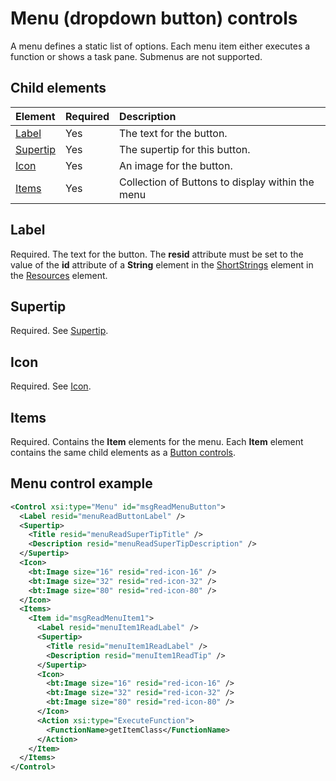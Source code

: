 # Menu (dropdown button) controls

A menu defines a static list of options. Each menu item either executes a function or shows a task pane. Submenus are not supported. 

## Child elements

|  Element |  Required  |  Description  |
|:-----|:-----|:-----|
|  [Label](#label)     | Yes |  The text for the button.         |
|  [Supertip](./supertip.md)  | Yes |  The supertip for this button.    |
|  [Icon](./icon.md)      | Yes |  An image for the button.         |
|  [Items](#items)     | Yes |  Collection of Buttons to display within the menu |

## Label
Required. The text for the button. The  **resid** attribute must be set to the value of the **id** attribute 
of a **String** element in the [ShortStrings](./resources.md#shortstrings) element in the [Resources](./resources.md) element.

## Supertip
Required. See [Supertip](./supertip.md).
 
## Icon
Required. See [Icon](./icon.md).

## Items
Required. Contains the  **Item** elements for the menu. Each **Item** element contains the same child elements as a [Button controls](./button-control.md).

## Menu control example
```xml
<Control xsi:type="Menu" id="msgReadMenuButton">
  <Label resid="menuReadButtonLabel" />
  <Supertip>
    <Title resid="menuReadSuperTipTitle" />
    <Description resid="menuReadSuperTipDescription" />
  </Supertip>
  <Icon>
    <bt:Image size="16" resid="red-icon-16" />
    <bt:Image size="32" resid="red-icon-32" />
    <bt:Image size="80" resid="red-icon-80" />
  </Icon>
  <Items>
    <Item id="msgReadMenuItem1">
      <Label resid="menuItem1ReadLabel" />
      <Supertip>
        <Title resid="menuItem1ReadLabel" />
        <Description resid="menuItem1ReadTip" />
      </Supertip>
      <Icon>
        <bt:Image size="16" resid="red-icon-16" />
        <bt:Image size="32" resid="red-icon-32" />
        <bt:Image size="80" resid="red-icon-80" />
      </Icon>
      <Action xsi:type="ExecuteFunction">
        <FunctionName>getItemClass</FunctionName>
      </Action>
    </Item>
  </Items>
</Control>
```